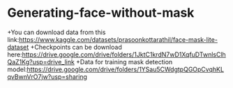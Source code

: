 # Generating-face-without-mask
+You can download data from this link:https://www.kaggle.com/datasets/prasoonkottarathil/face-mask-lite-dataset
+Checkpoints can be download here:https://drive.google.com/drive/folders/1JktC1krdN7wD1XqfuDTwnlsClhQaZ1Kg?usp=drive_link
+Data for training mask detection model:https://drive.google.com/drive/folders/1YSau5CWdgtpQGOpCvqhKLqvBwnVrO7jw?usp=sharing
